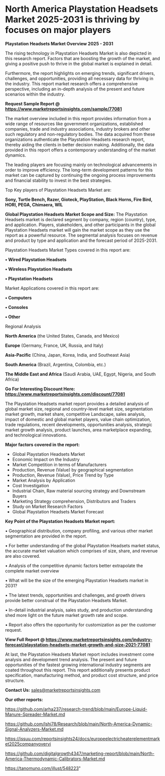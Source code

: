 # North America Playstation Headsets Market 2025-2031 is thriving by focuses on major players

<Strong> Playstation Headsets Market Overview 2025 - 2031</strong>

The rising technology in Playstation Headsets Market is also depicted in this research report. Factors that are boosting the growth of the market, and giving a positive push to thrive in the global market is explained in detail.

Furthermore, the report highlights on emerging trends, significant drivers, challenges, and opportunities, providing all necessary data for thriving in the industry. This report market research offers a comprehensive perspective, including an in-depth analysis of the present and future scenarios within the industry.

<strong>Request Sample Report @ <a href=https://www.marketreportsinsights.com/sample/77081>https://www.marketreportsinsights.com/sample/77081</a></strong>

The market overview included in this report provides information from a wide range of resources like government organizations, established companies, trade and industry associations, industry brokers and other such regulatory and non-regulatory bodies. The data acquired from these organizations authenticate the Playstation Headsets research report, thereby aiding the clients in better decision making. Additionally, the data provided in this report offers a contemporary understanding of the market dynamics.

The leading players are focusing mainly on technological advancements in order to improve efficiency. The long-term development patterns for this market can be captured by continuing the ongoing process improvements and financial stability to invest in the best strategies.

Top Key players of Playstation Headsets Market are:

<strong>Sony, Turtle Bench, Razer, Gioteck, PlayStation, Black Horns, Fire Bird, HORI, PEGA, Chimaera, WIL</strong>

<strong><b>Global Playstation Headsets Market Scope and Size:</b></strong>
The Playstation Headsets market is declared segment by company, region (country), type, and application. Players, stakeholders, and other participants in the global Playstation Headsets market will gain the market scope as they use the report as a powerful resource. The segmental analysis focuses on revenue and product by type and application and the forecast period of 2025-2031.

Playstation Headsets Market Types covered in this report are:

<strong>• Wired Playstation Headsets

• Wireless Playstation Headsets

• Playstation Headsets</strong>

Market Applications covered in this report are:

<strong>• Computers

• Consoles

• Other</strong> 

Regional Analysis

<strong>North America</strong> (the United States, Canada, and Mexico)

<strong>Europe</strong> (Germany, France, UK, Russia, and Italy)

<strong>Asia-Pacific</strong> (China, Japan, Korea, India, and Southeast Asia)

<strong>South America</strong> (Brazil, Argentina, Colombia, etc.)

<strong>The Middle East and Africa</strong> (Saudi Arabia, UAE, Egypt, Nigeria, and South Africa)

<strong>Go For Interesting Discount Here: <a href=https://www.marketreportsinsights.com/discount/77081>https://www.marketreportsinsights.com/discount/77081</a></strong>

The Playstation Headsets market report provides a detailed analysis of global market size, regional and country-level market size, segmentation market growth, market share, competitive Landscape, sales analysis, impact of domestic and global market players, value chain optimization, trade regulations, recent developments, opportunities analysis, strategic market growth analysis, product launches, area marketplace expanding, and technological innovations.

<strong><b>Major factors covered in the report:</b></strong>
<ul>
  <li>Global Playstation Headsets Market </li>
  <li>Economic Impact on the Industry</li>
  <li>Market Competition in terms of Manufacturers</li>
  <li>Production, Revenue (Value) by geographical segmentation</li>
  <li>Production, Revenue (Value), Price Trend by Type</li>
  <li>Market Analysis by Application</li>
  <li>Cost Investigation</li>
  <li>Industrial Chain, Raw material sourcing strategy and Downstream Buyers</li>
  <li>Marketing Strategy comprehension, Distributors and Traders</li>
  <li>Study on Market Research Factors</li>
  <li>Global Playstation Headsets Market Forecast</li>
</ul>

<strong><b>Key Point of the Playstation Headsets Market report:</b></strong>

• Geographical distribution, company profiling, and various other market segmentation are provided in the report.

• For better understanding of the global Playstation Headsets market status, the accurate market valuation which comprises of size, share, and revenue are also covered.

• Analysis of the competitive dynamic factors better extrapolate the complete market overview

• What will be the size of the emerging Playstation Headsets market in 2031?

• The latest trends, opportunities and challenges, and growth drivers provide better construal of the Playstation Headsets Market.

• In-detail industrial analysis, sales study, and production understanding shed more light on the future market growth rate and scope.

• Report also offers the opportunity for customization as per the customer request.

<strong><b>View Full Report @ <a href=https://www.marketreportsinsights.com/industry-forecast/playstation-headsets-market-growth-and-size-2021-77081>https://www.marketreportsinsights.com/industry-forecast/playstation-headsets-market-growth-and-size-2021-77081</a></b></strong>


At last, the Playstation Headsets Market report includes investment come analysis and development trend analysis. The present and future opportunities of the fastest growing international industry segments are coated throughout this report. This report additionally presents product specification, manufacturing method, and product cost structure, and price structure.

<strong>Contact Us:</strong>
sales@marketreportsinsights.com

<strong>Our other reports:</strong>

<a href=https://github.com/arha237/research-trend/blob/main/Europe-Liquid-Manure-Spreader-Market.md>https://github.com/arha237/research-trend/blob/main/Europe-Liquid-Manure-Spreader-Market.md</a>

<a href=https://github.com/Ishi78/Research/blob/main/North-America-Dynamic-Signal-Analyzers-Market.md>https://github.com/Ishi78/Research/blob/main/North-America-Dynamic-Signal-Analyzers-Market.md</a>

<a href=https://issuu.com/reportsinsights24/docs/europeelectricheaterelementmarket2025companyovervi>https://issuu.com/reportsinsights24/docs/europeelectricheaterelementmarket2025companyovervi</a>

<a href=https://github.com/digitalgrowth4347/marketing-report/blob/main/North-America-Thermodynamic-Calibrators-Market.md>https://github.com/digitalgrowth4347/marketing-report/blob/main/North-America-Thermodynamic-Calibrators-Market.md</a>

<a href=https://tanomuno.com/illust/548223>https://tanomuno.com/illust/548223</a>"
